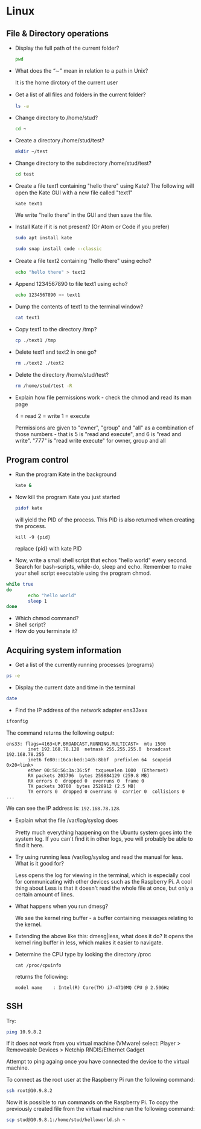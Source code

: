 # Linux
## File & Directory operations

* Display the full path of the current folder?

  ``` bash
  pwd
  ```

* What does the “∼” mean in relation to a path in Unix?

  It is the home dirctory of the current user

* Get a list of all ﬁles and folders in the current folder?

  ``` bash
  ls -a
  ```

* Change directory to /home/stud?

  ``` bash
  cd ~
  ```

* Create a directory /home/stud/test?

  ``` bash
  mkdir ~/test
  ```

* Change directory to the subdirectory /home/stud/test?

  ``` bash
  cd test
  ```

* Create a ﬁle text1 containing "hello there" using Kate?
  The following will open the Kate GUI with a new file called "text1"
  ```
  kate text1
  ```
  We write "hello there" in the GUI and then save the file.

* Install Kate if it is not present? (Or Atom or Code if you prefer)

  ``` bash
  sudo apt install kate
  ```

  ``` bash
  sudo snap install code --classic
  ```

* Create a ﬁle text2 containing "hello there" using echo?

  ``` bash
  echo "hello there" > text2
  ```

* Append 1234567890 to file text1 using echo?

  ``` bash
  echo 1234567890 >> text1
  ```
  
* Dump the contents of text1 to the terminal window?

  ``` bash
  cat text1
  ```

* Copy text1 to the directory /tmp?
  ``` bash
  cp ./text1 /tmp
  ```

* Delete text1 and text2 in one go?
  ``` bash
  rm ./text2 ./text2
  ```

* Delete the directory /home/stud/test?
  ``` bash
  rm /home/stud/test -R
  ```

* Explain how ﬁle permissions work - check the chmod and read its man page

  4 = read
  2 = write
  1 = execute

  Permissions are given to "owner", "group" and "all" as a combination of those numbers - that is 5 is "read and execute", and 6 is "read and write". "777" is "read write execute" for owner, group and all

## Program control

* Run the program Kate in the background
  ``` bash
  kate &
  ```

* Now kill the program Kate you just started
  ``` bash
  pidof kate
  ```
  will yield the PID of the process. This PID is also returned when creating the process.

  ```
  kill -9 {pid}
  ```
  replace {pid} with kate PID

* Now, write a small shell script that echos "hello world" every second. Search for bash-scripts, while-do, sleep and echo. Remember to make your shell script executable using the program chmod.

``` bash
while true
do
        echo "hello world"
        sleep 1
done
```

* Which chmod command?
* Shell script?
* How do you terminate it?

## Acquiring system information

* Get a list of the currently running processes (programs)

``` bash
ps -e
```

* Display the current date and time in the terminal

``` bash
date
```

* Find the IP address of the network adapter ens33xxx

``` bash
ifconfig
```

The command returns the following output:

``` output
ens33: flags=4163<UP,BROADCAST,RUNNING,MULTICAST>  mtu 1500
        inet 192.168.78.128  netmask 255.255.255.0  broadcast 192.168.78.255
        inet6 fe80::16ca:bed:14d5:8bbf  prefixlen 64  scopeid 0x20<link>
        ether 00:50:56:3a:36:5f  txqueuelen 1000  (Ethernet)
        RX packets 203796  bytes 259884129 (259.8 MB)
        RX errors 0  dropped 0  overruns 0  frame 0
        TX packets 30760  bytes 2528912 (2.5 MB)
        TX errors 0  dropped 0 overruns 0  carrier 0  collisions 0
...
```

We can see the IP address is: ``192.168.78.128``.

* Explain what the ﬁle /var/log/syslog does

  Pretty much everything happening on the Ubuntu system goes into the system log. If you can't find it in other logs, you will probably be able to find it here. 
    
* Try using running less /var/log/syslog and read the manual for less. What is it good for?

  Less opens the log for viewing in the terminal, which is especially cool for communicating with other devices such as the Raspberry Pi. A cool thing about Less is that it doesn\'t read the whole file at once, but only a certain amount of lines.

* What happens when you run dmesg?

  We see the kernel ring buffer - a buffer containing messages relating to the kernel.
   
* Extending the above like this: dmesg|less, what does it do?
  It opens the kernel ring buffer in less, which makes it easier to navigate.

* Determine the CPU type by looking the directory /proc

  ```
  cat /proc/cpuinfo
  ```
  returns the following:
  ```
  model name	: Intel(R) Core(TM) i7-4710MQ CPU @ 2.50GHz
  ```

## SSH

Try:

``` bash
ping 10.9.8.2
```

If it does not work from you virtual machine (VMware) select: Player > Removeable Devices > Netchip RNDIS/Ethernet Gadget

Attempt to ping againg once you have connected the device to the virtual machine.

To connect as the root user at the Raspberry Pi run the following command:

``` bash
ssh root@10.9.8.2
```

Now it is possible to run commands on the Raspberry Pi. To copy the previously created file from the virtual machine run the following command:

``` bash
scp stud@10.9.8.1:/home/stud/helloworld.sh ~
```
